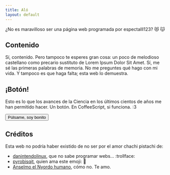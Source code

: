 ```yaml
---
title: Aló
layout: default
---
```


<script src='index.js'></script>

¿No es maravilloso ser una página web programada por espectalll123? 😻 :kissing_cat:

Contenido
---------
Sí, contenido. Pero tampoco te esperes gran cosa: un poco de melodioso castellano como precario sustituto de Lorem Ipsum Dolor Sit Amet. Sí, me sé las primeras palabras de memoria. No me preguntes qué hago con mi vida. Y tampoco es que haga falta; esta web lo demuestra.

¡Botón!
-------
Esto es lo que los avances de la Ciencia en los últimos cientos de años me han permitido hacer. Un botón. En CoffeeScript, si funciona. :3

<button onclick="doAThing()">Púlsame, soy bonito</button>

Créditos
--------
Esta web no podría haber existido de no ser por el amor chachi pistachi de:

- [danintendolinux](https://github.com/danintendolinux 'Daniel Sánchez'), que no sabe programar webs... :trollface:
- [pyrobisqit](https://github.com/pyrobisqit 'León Castellejos'), quien ama este emoji: :new_moon_with_face:
- [Anselmo el Nyordo humano](https://www.youtube.com/watch?v=sA40NxS-qT0 'Tu nyordo favorito'), cómo no. Te amo.